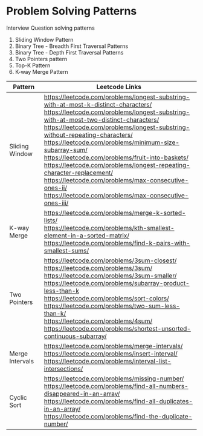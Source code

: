 # Problem Solving Patterns
Interview Question solving patterns

1. Sliding Window Pattern
2. Binary Tree - Breadth First Traversal Patterns
3. Binary Tree - Depth First Traversal Patterns
4. Two Pointers pattern
5. Top-K Pattern
6. K-way Merge Pattern

| Pattern  | Leetcode Links |
| ------ | ------ |
| Sliding Window | https://leetcode.com/problems/longest-substring-with-at-most-k-distinct-characters/ <br> https://leetcode.com/problems/longest-substring-with-at-most-two-distinct-characters/ <br> https://leetcode.com/problems/longest-substring-without-repeating-characters/ <br> https://leetcode.com/problems/minimum-size-subarray-sum/ <br> https://leetcode.com/problems/fruit-into-baskets/ <br> https://leetcode.com/problems/longest-repeating-character-replacement/ <br> https://leetcode.com/problems/max-consecutive-ones-ii/ <br> https://leetcode.com/problems/max-consecutive-ones-iii/|
| K-way Merge | https://leetcode.com/problems/merge-k-sorted-lists/ <br> https://leetcode.com/problems/kth-smallest-element-in-a-sorted-matrix/ <br> https://leetcode.com/problems/find-k-pairs-with-smallest-sums/|
| Two Pointers |https://leetcode.com/problems/3sum-closest/ <br> https://leetcode.com/problems/3sum/ <br> https://leetcode.com/problems/3sum-smaller/ <br> https://leetcode.com/problems/subarray-product-less-than-k <br> https://leetcode.com/problems/sort-colors/ <br> https://leetcode.com/problems/two-sum-less-than-k/ <br> https://leetcode.com/problems/4sum/ <br> https://leetcode.com/problems/shortest-unsorted-continuous-subarray/|
| Merge Intervals | https://leetcode.com/problems/merge-intervals/ <br> https://leetcode.com/problems/insert-interval/ <br> https://leetcode.com/problems/interval-list-intersections/ |
| Cyclic Sort | https://leetcode.com/problems/missing-number/ <br> https://leetcode.com/problems/find-all-numbers-disappeared-in-an-array/ <br> https://leetcode.com/problems/find-all-duplicates-in-an-array/ <br> https://leetcode.com/problems/find-the-duplicate-number/|

